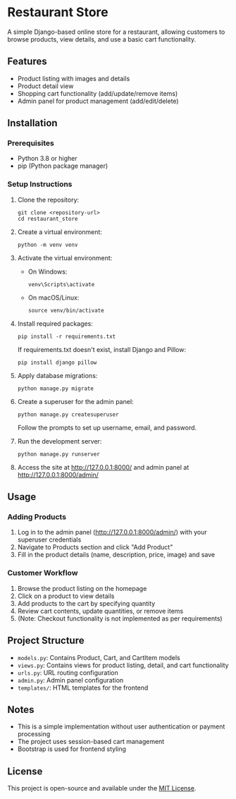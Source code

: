 # Restaurant Store

A simple Django-based online store for a restaurant, allowing customers to browse products, view details, and use a basic cart functionality.

## Features

- Product listing with images and details
- Product detail view
- Shopping cart functionality (add/update/remove items)
- Admin panel for product management (add/edit/delete)

## Installation

### Prerequisites
- Python 3.8 or higher
- pip (Python package manager)

### Setup Instructions

1. Clone the repository:
   ```
   git clone <repository-url>
   cd restaurant_store
   ```

2. Create a virtual environment:
   ```
   python -m venv venv
   ```

3. Activate the virtual environment:
   - On Windows:
     ```
     venv\Scripts\activate
     ```
   - On macOS/Linux:
     ```
     source venv/bin/activate
     ```

4. Install required packages:
   ```
   pip install -r requirements.txt
   ```
   
   If requirements.txt doesn't exist, install Django and Pillow:
   ```
   pip install django pillow
   ```

5. Apply database migrations:
   ```
   python manage.py migrate
   ```

6. Create a superuser for the admin panel:
   ```
   python manage.py createsuperuser
   ```
   Follow the prompts to set up username, email, and password.

7. Run the development server:
   ```
   python manage.py runserver
   ```

8. Access the site at http://127.0.0.1:8000/ and admin panel at http://127.0.0.1:8000/admin/

## Usage

### Adding Products
1. Log in to the admin panel (http://127.0.0.1:8000/admin/) with your superuser credentials
2. Navigate to Products section and click "Add Product"
3. Fill in the product details (name, description, price, image) and save

### Customer Workflow
1. Browse the product listing on the homepage
2. Click on a product to view details
3. Add products to the cart by specifying quantity
4. Review cart contents, update quantities, or remove items
5. (Note: Checkout functionality is not implemented as per requirements)

## Project Structure

- `models.py`: Contains Product, Cart, and CartItem models
- `views.py`: Contains views for product listing, detail, and cart functionality
- `urls.py`: URL routing configuration
- `admin.py`: Admin panel configuration
- `templates/`: HTML templates for the frontend

## Notes

- This is a simple implementation without user authentication or payment processing
- The project uses session-based cart management
- Bootstrap is used for frontend styling

## License

This project is open-source and available under the [MIT License](https://opensource.org/licenses/MIT).